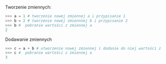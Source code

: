 Tworzenie zmiennych:

```python
>>> a = 1 # tworzenie nowej zmiennej a i przypisanie 1
>>> b = 2 # tworzenie nowej zmiennnej b i przypisanie 2
>>> b #  pobranie wartości z zmiennej a
2
```

Dodawanie zmiennych

```python
>>> c = a + b # utworzenie nowej zmiennej i dodanie do niej wartości z wyniku dodawania a i b
>>> c #  pobranie wartości z zmiennej a
3
```

